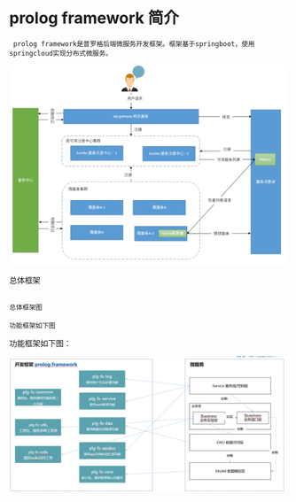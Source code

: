 # prolog framework 简介

```
 prolog framework是普罗格后端微服务开发框架。框架基于springboot，使用springcloud实现分布式微服务。
```

![](/assets/import.png)

总体框架

```
                                                                             总体框架图
                                                                             功能框架如下图
```

功能框架如下图：

![](/assets/import2.png)


